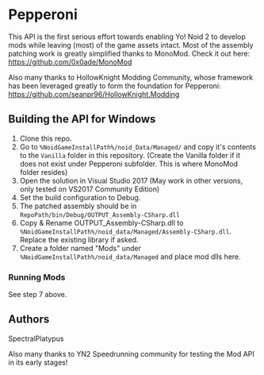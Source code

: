 # Pepperoni

This API is the first serious effort towards enabling Yo! Noid 2 to develop mods while leaving (most) of the game assets intact.
Most of the assembly patching work is greatly simplified thanks to MonoMod. Check it out here: https://github.com/0x0ade/MonoMod

Also many thanks to HollowKnight Modding Community, whose framework has been leveraged greatly to form the foundation for Pepperoni:
https://github.com/seanpr96/HollowKnight.Modding

## Building the API for Windows

1. Clone this repo.
2. Go to `%NoidGameInstallPath%/noid_Data/Managed/` and copy it's contents to the `Vanilla` folder in this repository. (Create the Vanilla folder if it does not exist under Pepperoni subfolder. This is where MonoMod folder resides)
3. Open the solution in Visual Studio 2017 (May work in other versions, only tested on VS2017 Community Edition)
4. Set the build configuration to Debug.
5. The patched assembly should be in `RepoPath/bin/Debug/OUTPUT_Assembly-CSharp.dll` 
6. Copy & Rename OUTPUT_Assembly-CSharp.dll to `%NoidGameInstallPath%/noid_data/Managed/Assembly-CSharp.dll`. Replace the existing library if asked.
7. Create a folder named "Mods" under `%NoidGameInstallPath%/noid_data/Managed` and place mod dlls here.

### Running Mods

See step 7 above.


## Authors

SpectralPlatypus

Also many thanks to YN2 Speedrunning community for testing the Mod API in its early stages!
